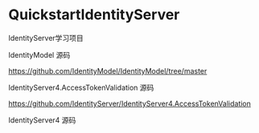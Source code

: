 # QuickstartIdentityServer
IdentityServer学习项目

IdentityModel 源码

https://github.com/IdentityModel/IdentityModel/tree/master

IdentityServer4.AccessTokenValidation 源码

https://github.com/IdentityServer/IdentityServer4.AccessTokenValidation

IdentityServer4 源码


